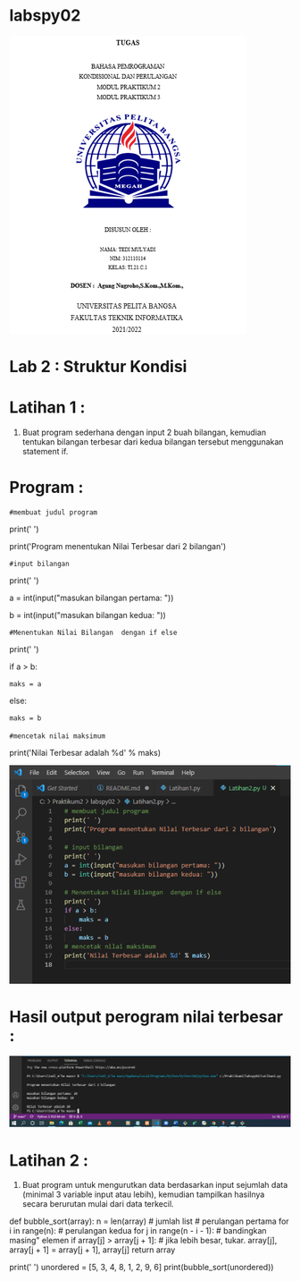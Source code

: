 # labspy02

![gambar](screenshot1/gambar1.png)


# Lab 2 :  Struktur  Kondisi


# Latihan 1 :


1.	Buat program sederhana dengan input 2 buah bilangan, kemudian tentukan bilangan terbesar dari kedua bilangan tersebut menggunakan statement if.

# Program :

	#membuat judul program

print(' ')

print('Program menentukan Nilai Terbesar dari 2 bilangan')

	#input bilangan

print(' ')

a = int(input("masukan bilangan pertama: "))

b = int(input("masukan bilangan kedua: "))

	#Menentukan Nilai Bilangan  dengan if else

print(' ')

if a > b:

    maks = a

else:

    maks = b

	#mencetak nilai maksimum

print('Nilai Terbesar adalah %d' % maks)

![gambar](screenshot1/gambar2.png)

# Hasil output perogram nilai terbesar :

![gambar](screenshot1/gambar3.png)

# Latihan 2 :

1.	Buat program untuk mengurutkan data berdasarkan input sejumlah data (minimal 3 variable input atau lebih), kemudian tampilkan hasilnya secara berurutan mulai dari data terkecil.

def bubble_sort(array):
    n = len(array) # jumlah list
    # perulangan pertama
    for i in range(n):
        # perulangan kedua
        for j in range(n - i - 1):
            # bandingkan masing" elemen
            if array[j] > array[j + 1]:
                # jika lebih besar, tukar.
                array[j], array[j + 1] = array[j + 1], array[j]
    return array

print(' ')
unordered = [5, 3, 4, 8, 1, 2, 9, 6]
print(bubble_sort(unordered))
